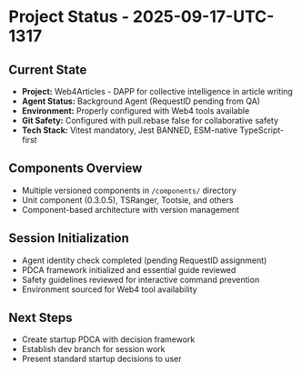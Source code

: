 # Project Status - 2025-09-17-UTC-1317

## Current State
- **Project:** Web4Articles - DAPP for collective intelligence in article writing
- **Agent Status:** Background Agent (RequestID pending from QA)
- **Environment:** Properly configured with Web4 tools available
- **Git Safety:** Configured with pull.rebase false for collaborative safety
- **Tech Stack:** Vitest mandatory, Jest BANNED, ESM-native TypeScript-first

## Components Overview
- Multiple versioned components in `/components/` directory
- Unit component (0.3.0.5), TSRanger, Tootsie, and others
- Component-based architecture with version management

## Session Initialization
- Agent identity check completed (pending RequestID assignment)
- PDCA framework initialized and essential guide reviewed
- Safety guidelines reviewed for interactive command prevention
- Environment sourced for Web4 tool availability

## Next Steps
- Create startup PDCA with decision framework
- Establish dev branch for session work
- Present standard startup decisions to user
